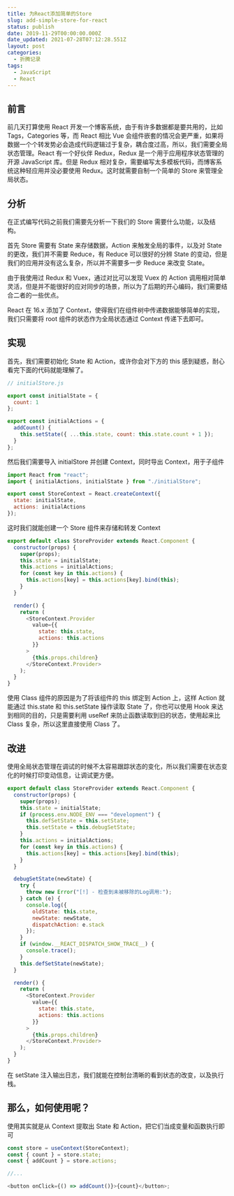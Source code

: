```yaml
---
title: 为React添加简单的Store
slug: add-simple-store-for-react
status: publish
date: 2019-11-29T00:00:00.000Z
date_updated: 2021-07-28T07:12:28.551Z
layout: post
categories:
  - 折腾记录
tags:
  - JavaScript
  - React
---
```


## 前言

前几天打算使用 React 开发一个博客系统，由于有许多数据都是要共用的，比如 Tags，Categories 等，而 React 相比 Vue 会组件嵌套的情况会更严重，如果将数据一个个转发势必会造成代码逻辑过于复杂，耦合度过高，所以，我们需要全局状态管理。React 有一个好伙伴 Redux，Redux 是一个用于应用程序状态管理的开源 JavaScript 库。但是 Redux 相对复杂，需要编写太多模板代码，而博客系统这种轻应用并没必要使用 Redux。这时就需要自制一个简单的 Store 来管理全局状态。

## 分析

在正式编写代码之前我们需要先分析一下我们的 Store 需要什么功能，以及结构。

首先 Store 需要有 State 来存储数据，Action 来触发全局的事件，以及对 State 的更改，我们并不需要 Reduce，有 Reduce 可以很好的分辨 State 的变动，但是我们的应用并没有这么复杂，所以并不需要多一步 Reduce 来改变 State。

由于我使用过 Redux 和 Vuex，通过对比可以发现 Vuex 的 Action 调用相对简单灵活，但是并不能很好的应对同步的场景，所以为了后期的开心编码，我们需要结合二者的一些优点。

React 在 16.x 添加了 Context，使得我们在组件树中传递数据能够简单的实现，我们只需要将 root 组件的状态作为全局状态通过 Context 传递下去即可。

## 实现

首先，我们需要初始化 State 和 Action，或许你会对下方的 this 感到疑惑，耐心看完下面的代码就能理解了。

```javascript
// initialStore.js

export const initialState = {
  count: 1
};

export const initialActions = {
  addCount() {
    this.setState({ ...this.state, count: this.state.count + 1 });
  }
};
```

然后我们需要导入 initialStore 并创建 Context，同时导出 Context，用于子组件

```javascript
import React from "react";
import { initialActions, initialState } from "./initialStore";

export const StoreContext = React.createContext({
  state: initialState,
  actions: initialActions
});
```

这时我们就能创建一个 Store 组件来存储和转发 Context

```javascript
export default class StoreProvider extends React.Component {
  constructor(props) {
    super(props);
    this.state = initialState;
    this.actions = initialActions;
    for (const key in this.actions) {
      this.actions[key] = this.actions[key].bind(this);
    }
  }

  render() {
    return (
      <StoreContext.Provider
        value={{
          state: this.state,
          actions: this.actions
        }}
      >
        {this.props.children}
      </StoreContext.Provider>
    );
  }
}
```

使用 Class 组件的原因是为了将该组件的 this 绑定到 Action 上，这样 Action 就能通过 this.state 和 this.setState 操作读取 State 了，你也可以使用 Hook 来达到相同的目的，只是需要利用 useRef 来防止函数读取到旧的状态，使用起来比 Class 复杂，所以这里直接使用 Class 了。

## 改进

使用全局状态管理在调试的时候不太容易跟踪状态的变化，所以我们需要在状态变化的时候打印变动信息，让调试更方便。

```javascript
export default class StoreProvider extends React.Component {
  constructor(props) {
    super(props);
    this.state = initialState;
    if (process.env.NODE_ENV === "development") {
      this.defSetState = this.setState;
      this.setState = this.debugSetState;
    }
    this.actions = initialActions;
    for (const key in this.actions) {
      this.actions[key] = this.actions[key].bind(this);
    }
  }

  debugSetState(newState) {
    try {
      throw new Error("[!] - 检查到未被移除的Log调用:");
    } catch (e) {
      console.log({
        oldState: this.state,
        newState: newState,
        dispatchAction: e.stack
      });
    }
    if (window.__REACT_DISPATCH_SHOW_TRACE__) {
      console.trace();
    }
    this.defSetState(newState);
  }

  render() {
    return (
      <StoreContext.Provider
        value={{
          state: this.state,
          actions: this.actions
        }}
      >
        {this.props.children}
      </StoreContext.Provider>
    );
  }
}
```

在 setState 注入输出日志，我们就能在控制台清晰的看到状态的改变，以及执行栈。

## 那么，如何使用呢？

使用其实就是从 Context 提取出 State 和 Action，把它们当成变量和函数执行即可

```javascript
const store = useContext(StoreContext);
const { count } = store.state;
const { addCount } = store.actions;

//...

<button onClick={() => addCount()}>{count}</button>;
```
